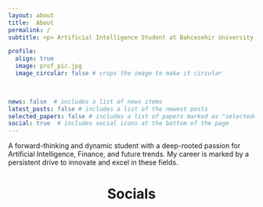 ```yaml
---
layout: about
title:  About
permalink: /
subtitle: <p> Artificial Intelligence Student at Bahcesehir University </p>

profile:
  align: true
  image: prof_pic.jpg
  image_circular: false # crops the image to make it circular
 


news: false  # includes a list of news items
latest_posts: false # includes a list of the newest posts
selected_papers: false # includes a list of papers marked as "selected={true}"
social: true  # includes social icons at the bottom of the page
---
```


A forward-thinking and dynamic student with a deep-rooted passion for Artificial Intelligence, Finance, and future trends. My career is marked by a persistent drive to innovate and excel in these fields. 

<div align="center">
 <h1>Socials<h1>

